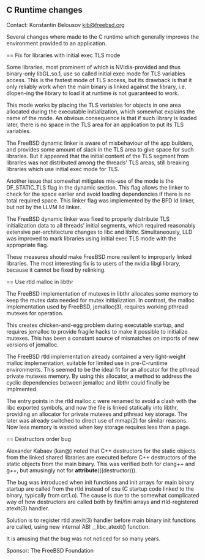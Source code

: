 ## C Runtime changes ##

Contact: Konstantin Belousov <kib@freebsd.org>

Several changes where made to the C runtime which generally improves
the environment provided to an application.

== Fix for libraries with initial exec TLS mode

Some libraries, most prominent of which is NVidia-provided and thus
binary-only libGL.so.1, use so called initial exec mode for TLS
variables access.  This is the fastest mode of TLS access, but its
drawback is that it only reliably work when the main binary is linked
against the library, i.e. dlopen-ing the library to load it at runtime
is not guaranteed to work.

This mode works by placing the TLS variables for objects in one area
allocated during the executable initialization, which somewhat
explains the name of the mode.  An obvious consequence is that if such
library is loaded later, there is no space in the TLS area for an
application to put its TLS variables.

The FreeBSD dynamic linker is aware of misbehaviour of the app
builders, and provides some amount of slack in the TLS area to give space
for such libraries.  But it appeared that the initial content of the
TLS segment from libraries was not distributed among the threads' TLS
areas, still breaking libraries which use initial exec mode for TLS.

Another issue that somewhat mitigates mis-use of the mode is the
DF_STATIC_TLS flag in the dynamic section.  This flag allows the
linker to check for the space earlier and avoid loading dependencies
if there is no total required space.  This linker flag was implemented
by the BFD ld linker, but not by the LLVM lld linker.

The FreeBSD dynamic linker was fixed to properly distribute TLS
initialization data to all threads' initial segments, which required
reasonably extensive per-architecture changes to libc and libthr.
Simultaneously, LLD was improved to mark libraries using initial exec
TLS mode with the appropriate flag.

These measures should make FreeBSD more resilent to improperly
linked libraries.  The most interesting fix is to users of the
nvidia libgl library, because it cannot be fixed by relinking.

== Use rtld malloc in libthr

The FreeBSD implementation of mutexes in libthr allocates some
memory to keep the mutex data needed for mutex initialization.  In
contrast, the malloc implementation used by FreeBSD, jemalloc(3),
requires working pthread mutexes for operation.

This creates chicken-and-egg problem during executable startup, and
requires jemalloc to provide fragile hacks to make it possible to
initialize mutexes.  This has been a constant source of mismatches on
imports of new versions of jemalloc.

The FreeBSD rtld implementation already contained a very light-weight
malloc implementation, suitable for limited use in pre-C-runtime
environments.  This seemed to be the ideal fit for an allocator for the
pthread private mutexes memory.  By using this allocator, a method
to address the cyclic dependencies between jemalloc and libthr could
finally be implmented.

The entry points in the rtld malloc.c were renamed to avoid a clash with
the libc exported symbols, and now the file is linked statically into
libthr, providing an allocator for private mutexes and pthread key
storage.  The later was already switched to direct use of mmap(2) for
similar reasons.  Now less memory is wasted when key storage requires
less than a page.

== Destructors order bug

Alexander Kabaev (kan@) noted that C++ destructors for the
static objects from the linked shared libraries are executed before
C++ destructors of the static objects from the main binary.  This was
verified both for clang++ and g++, but amusingly not for
__attribute__(((destructor))).

The bug was introduced when init functions and init arrays for main
binary startup are called from the rtld instead of csu (C startup
code linked to the binary, typically from crt1.o).  The cause is
due to the somewhat complicated way of how destructors are called
both by fini/fini arrays and rtld-registered atexit(3) handler.

Solution is to register rtld atexit(3) handler before main binary init
functions are called, using new internal ABI __libc_atexit() function.

It is amusing that the bug was not noticed for so many years.

Sponsor: The FreeBSD Foundation
